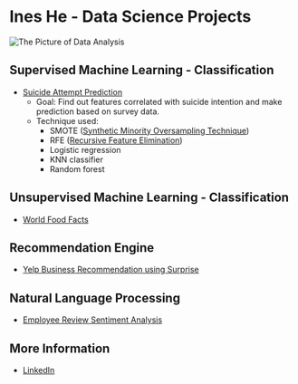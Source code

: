 # Ines He - Data Science Projects


![The Picture of Data Analysis](https://blog.alexa.com/wp-content/uploads/2014/11/Data-Science_FB.jpeg)

## Supervised Machine Learning - Classification 
* [Suicide Attempt Prediction](https://github.com/lanzizuan/machine-learning/blob/master/Suicide_Attempt_Prediction.ipynb)
  * Goal: Find out features correlated with suicide intention and make prediction based on survey data.
  * Technique used: 
    * SMOTE ([Synthetic Minority Oversampling Technique](https://jair.org/index.php/jair/article/view/10302))
    * RFE ([Recursive Feature Elimination](https://topepo.github.io/caret/recursive-feature-elimination.html))
    * Logistic regression
    * KNN classifier
    * Random forest


## Unsupervised Machine Learning - Classification
* [World Food Facts](https://colab.research.google.com/drive/1PQPclYt6l7dG7SSmoFYTEHf0E97kAblP)


## Recommendation Engine
* [Yelp Business Recommendation using Surprise](https://colab.research.google.com/drive/1A7MdG5sUPduWJJpdHfeTpVbxfaLYSXrK)



## Natural Language Processing
* [Employee Review Sentiment Analysis](https://colab.research.google.com/drive/13AeR8dn6lTgHJNrnp7zuQzZAQuwy6xM4)


## More Information
* [LinkedIn](https://www.linkedin.com/in/ines-ziwei-he/)












